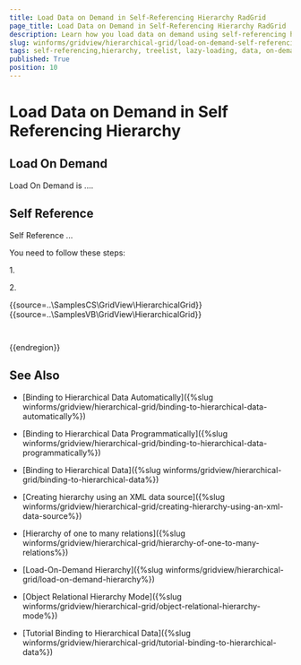 ```yaml
---
title: Load Data on Demand in Self-Referencing Hierarchy RadGrid
page_title: Load Data on Demand in Self-Referencing Hierarchy RadGrid
description: Learn how you load data on demand using self-referencing hierarchy in Telerik RadGridView.
slug: winforms/gridview/hierarchical-grid/load-on-demand-self-referencing-hierarchy
tags: self-referencing,hierarchy, treelist, lazy-loading, data, on-demand
published: True
position: 10
---
```


# Load Data on Demand in Self Referencing Hierarchy


##  Load On Demand 

Load On Demand is ....

## Self Reference 

Self Reference ...


You need to follow these steps:

1\. 

2\. 


{{source=..\SamplesCS\GridView\HierarchicalGrid\}} 
{{source=..\SamplesVB\GridView\HierarchicalGrid\}} 

````C#

````
````VB.NET

````

{{endregion}} 





## See Also
* [Binding to Hierarchical Data Automatically]({%slug winforms/gridview/hierarchical-grid/binding-to-hierarchical-data-automatically%})

* [Binding to Hierarchical Data Programmatically]({%slug winforms/gridview/hierarchical-grid/binding-to-hierarchical-data-programmatically%})

* [Binding to Hierarchical Data]({%slug winforms/gridview/hierarchical-grid/binding-to-hierarchical-data%})

* [Creating hierarchy using an XML data source]({%slug winforms/gridview/hierarchical-grid/creating-hierarchy-using-an-xml-data-source%})

* [Hierarchy of one to many relations]({%slug winforms/gridview/hierarchical-grid/hierarchy-of-one-to-many-relations%})

* [Load-On-Demand Hierarchy]({%slug winforms/gridview/hierarchical-grid/load-on-demand-hierarchy%})

* [Object Relational Hierarchy Mode]({%slug winforms/gridview/hierarchical-grid/object-relational-hierarchy-mode%})

* [Tutorial Binding to Hierarchical Data]({%slug winforms/gridview/hierarchical-grid/tutorial-binding-to-hierarchical-data%})

